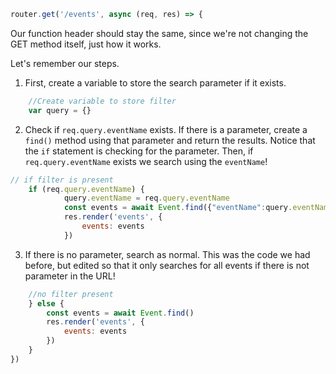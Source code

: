  <!--title={Querying Events}-->

```javascript
router.get('/events', async (req, res) => { 
```

Our function header should stay the same, since we're not changing the GET method itself, just how it works. 

Let's remember our steps. 

1. First, create a variable to store the search parameter if it exists. 

```javascript
	//Create variable to store filter
	var query = {}
```

2. Check if `req.query.eventName` exists. If there is a parameter, create a `find()` method using that parameter and return the results. Notice that the `if` statement is checking for the parameter. Then, if `req.query.eventName` exists we search using the `eventName`!

```javascript
// if filter is present
	if (req.query.eventName) { 
			query.eventName = req.query.eventName
			const events = await Event.find({"eventName":query.eventName})
			res.render('events', {
				events: events
			})
```

3. If there is no parameter, search as normal. This was the code we had before, but edited so that it only searches for all events if there is not parameter in the URL!

```javascript
	//no filter present
	} else { 
		const events = await Event.find()
		res.render('events', {
			events: events
		})
	}
})
```

